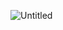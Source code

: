 


![Untitled](https://user-images.githubusercontent.com/49150875/82176645-fc445400-98f4-11ea-9557-4c6e37a33c27.gif)
